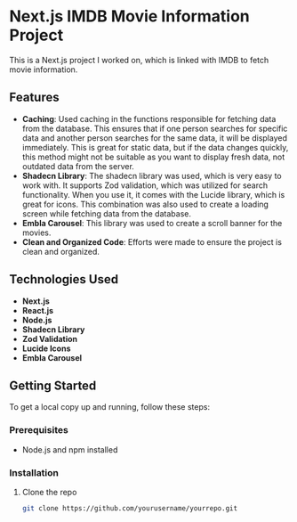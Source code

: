 # Next.js IMDB Movie Information Project

This is a Next.js project I worked on, which is linked with IMDB to fetch movie information.

## Features

- **Caching**: Used caching in the functions responsible for fetching data from the database. This ensures that if one person searches for specific data and another person searches for the same data, it will be displayed immediately. This is great for static data, but if the data changes quickly, this method might not be suitable as you want to display fresh data, not outdated data from the server.
- **Shadecn Library**: The shadecn library was used, which is very easy to work with. It supports Zod validation, which was utilized for search functionality. When you use it, it comes with the Lucide library, which is great for icons. This combination was also used to create a loading screen while fetching data from the database.
- **Embla Carousel**: This library was used to create a scroll banner for the movies.
- **Clean and Organized Code**: Efforts were made to ensure the project is clean and organized.

## Technologies Used

- **Next.js**
- **React.js**
- **Node.js**
- **Shadecn Library**
- **Zod Validation**
- **Lucide Icons**
- **Embla Carousel**

## Getting Started

To get a local copy up and running, follow these steps:

### Prerequisites

- Node.js and npm installed

### Installation

1. Clone the repo
   ```sh
   git clone https://github.com/yourusername/yourrepo.git
